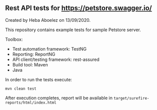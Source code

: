 ## Rest API tests for https://petstore.swagger.io/

Created by Heba Aboelez on 13/09/2020.
 
This repository contains example tests for sample Petstore server.

Toolbox:

- Test automation framework: TestNG
- Reporting: ReportNG
- API client/testing framework: rest-assured
- Build tool: Maven
- Java 

In order to run the tests execute:

```mvn clean test```

After execution completes, report will be available in ```target/surefire-reports/html/index.html```

